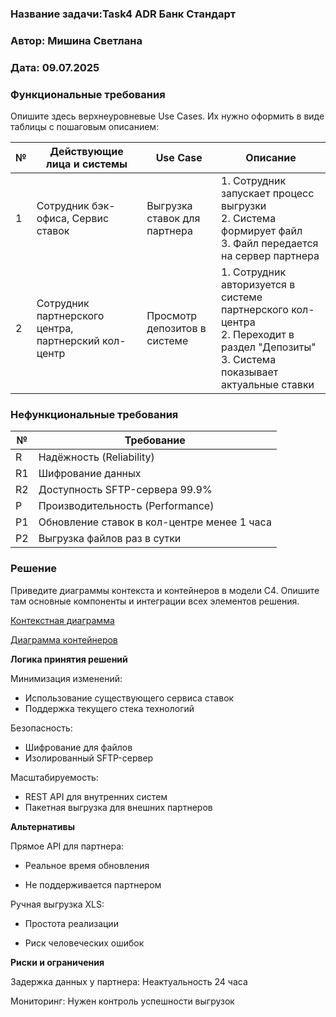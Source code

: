### <a name="_b7urdng99y53"></a>**Название задачи:Task4 ADR Банк Стандарт** 
### <a name="_hjk0fkfyohdk"></a>**Автор: Мишина Светлана**
### <a name="_uanumrh8zrui"></a>**Дата: 09.07.2025**
### <a name="_3bfxc9a45514"></a>**Функциональные требования**
Опишите здесь верхнеуровневые Use Cases. Их нужно оформить в виде таблицы с пошаговым описанием:

| № | Действующие лица и системы          | Use Case                     | Описание |
|---|------------------------------------|------------------------------|----------|
| 1 | Сотрудник бэк-офиса, Сервис ставок | Выгрузка ставок для партнера | 1. Сотрудник запускает процесс выгрузки<br>2. Система формирует файл <br>3. Файл передается на сервер партнера |
| 2 | Сотрудник партнерского центра, партнерский кол-центр | Просмотр депозитов в системе | 1. Сотрудник авторизуется в системе партнерского кол-центра<br>2. Переходит в раздел "Депозиты"<br>3. Система показывает актуальные ставки |


### <a name="_u8xz25hbrgql"></a>**Нефункциональные требования**

|**№**|**Требование**|
|---|----------------|
| R   | Надёжность (Reliability) |
| R1  | Шифрование данных |
| R2  | Доступность SFTP-сервера 99.9% |
| P   | Производительность (Performance) |
| P1  | Обновление ставок в кол-центре менее 1 часа |
| P2  | Выгрузка файлов раз в сутки |


### <a name="_qmphm5d6rvi3"></a>**Решение**
Приведите диаграммы контекста и контейнеров в модели C4. Опишите там основные компоненты и интеграции всех элементов решения. 

[Контекстная диаграмма](https://www.planttext.com?text=ZLHFQnDH4By7yXsUUr9ewIL7aKAeDw7OtikQFYHqkvNa5UejcnGLgeYUn4DBGV2Qf7bckt7Jhp3pZVpDR3P_cXOaaCrxpFp-pMossovikTFZg5fvqemRqUcXDS_hjQrwxQ1-4ZjxvbvKAzMAQxh86lf9KygvIvuoJl3CgSzV3OqefJxTS0VVV_7fc_smVLIJnbtRQf_4JnjHqyPkmmI0cA3Q2qmWvryuZIdbZ-GveGm4taW9Vw1fy6m144RHgp0EtzgMT5tJbBlSuHwuSo1aHbidcsXJRD6Y-9SqK5q3IEto1GtnstFNW1JQSSmeNU9v4pQE7Y4Oy1VADd5_3dN93Fux86-qxiyCM8Ffhm6_Gynn8VuAp1rDp-CffbEwNJSG5759uWdm9_mPFQbogO5iaIIAXi9LhUozRpjx31knslW69Rc8lrPHETmeTr1uJ5Mirv69OOormnTAesFrT0Te6SyQnS7EcIjD5JSFGDujEoqJqzCdJVKXryhnsaRpdIczNCwJdM1mgpFatjP2_sB6Amu4MN6NLwa4lu8-EDI9t0UdT4DEGnc50Ar4pxqIjrYTEI2gHr2aa5YEqIDxLtHAp_qmzrxkx_xdZWd8VC7MXl83EoOfO8DeFDkU5GGf-gqwFOqDdEax3iPpNDno8XJRDZx4tyG_)

[Диаграмма контейнеров](https://www.planttext.com?text=ZLRBRjDG4Dr7oZzSig48qcxA3Y58KbGGfQ4Ei4HEUW63SIB7HI24r0Sl2H0FiK0iA1Mm9WsOkacT_iBuZvYPQplNSNYqKcMxdZDppZrpaZDTptIzjRjsiN34SbhssgeKfwhpSzNvwzMsuvcM8ztJnKAnu5cUBGMyXm1wy2DQnxy7-DiJC80HXD4c-B0F8VZuhn7qHSFitfcdmhfqksrdfcLRql5EY19yX262-5HJelklUBS7GVGCQpSOpHVqIlGKHgLZOm3JjfTCnxmfNQhQWL6q6Qr7M_0JkmOmK8CCorZ6s3GYut-2NHvt5thuz0NqyTgFDWKsxKMlyNO0WTQdQRRk_A71RlGA1cLy_XYdsuZXto7a3txlLmmSRQ0QlHnm1uLsrF3Rs7aTNsAvc7G0-ta29IKNoRk1-CFe9TO4t8i93CPAakRKgrWm7dGzUVTwfRtch9hk0-JZC9-tE598B7PukX1fyH2bO-9XiI3m9ptmcQxbIQL13_QfqwugLfJhYtLnNAn8i-NDtkxoaDkeC4roC5Pr10CQA0jiEPvq7UbLug4-AETWDKcnMKuQ4UXPepvxQQ4XbgvMnVpioVWiG-JS8wULaO0FXzY7p8C7c-z6bgbAQgd817mo_jYsURTSCE-PmkYubdDJLDfjRy91Q0bIuHyipMQNojwWvZi4K9DsvvQ5cYsxPikMZFaTVjAc24GuP05wE0gw88_ccfuqf7lFQiLdGc_tYSpOQICb6UjLRRkgnHSuvB7xA9dF7lPrRz821qcxYQQrvaoRPwqr4KcDBMgLaXhW2n9xpzVVk46OmfEfy3ACNaHFSamGbBWmv98XZCiN_ucN8PXJfdl3wv0oVBx6kKQzZBkarF7LzYntf6COYyaf8cD4HbI1ecihYF071Fz8Mw25-rwoikh950zbGU8yuBldJ63QJlEI7XNm2MSDQMr9BQOAVRGKchbOM95s6fZnBYus6dL3yKX56UBxsIIBjWXVBv_OE1q6hOpJQu6OMQWKIC_Tp4QDiJwdov4ae9wkgT48JiLhrjFNP5DSEL-A0u6JFz1phfz6x9vECGEIyyAVmlannyTGvGN1w9MJ1vu2RVC9--plMAlOwE0dG6d0JwBe_F2OIMBCSjYB-Kr-Nh0zq4RH5kSIxKAo3Ob5j4IEIR1BCiUpic0qviPdb6CmpJHQlGenO_biNGD1_-DSJtXZmlXpEpscAP9atJSLadoOvjHV3Ct5MYZLByub2PBFPnNeE0q28KYQh3dRf85qeLQf_bS4dP7EAdvV-Wq0)


**Логика принятия решений**

Минимизация изменений: 
- Использование существующего сервиса ставок
- Поддержка текущего стека технологий

Безопасность:
- Шифрование для файлов
- Изолированный SFTP-сервер

Масштабируемость:
- REST API для внутренних систем
- Пакетная выгрузка для внешних партнеров

**Альтернативы**

Прямое API для партнера:
+ Реальное время обновления
- Не поддерживается партнером

Ручная выгрузка XLS:
+ Простота реализации
- Риск человеческих ошибок

**Риски и ограничения**

Задержка данных у партнера:
Неактуальность 24 часа

Мониторинг:
Нужен контроль успешности выгрузок